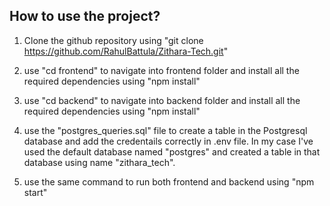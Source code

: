 ## How to use the project?

1. Clone the github repository using "git clone https://github.com/RahulBattula/Zithara-Tech.git"

2. use "cd frontend" to navigate into frontend folder and install all the required dependencies using "npm install"

3. use "cd backend" to navigate into backend folder and install all the required dependencies using "npm install"

4. use the "postgres_queries.sql" file to create a table in the Postgresql database and add the credentails correctly in .env file. In my case I've used the default database named "postgres" and created a table in that database using name "zithara_tech".

5. use the same command to run both frontend and backend using "npm start"
